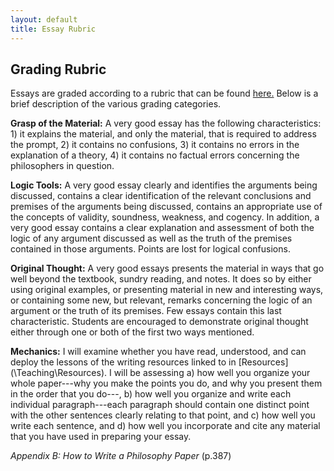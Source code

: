 ```yaml
---
layout: default
title: Essay Rubric
---
```



## Grading Rubric

Essays are graded according to a rubric that can be found [here.](rubric.pdf) Below is a brief description of the various grading categories.



**Grasp of the Material:** A very good essay has the following characteristics: 1) it explains the material, and only the material, that is required to address the prompt, 2) it contains no confusions, 3) it contains no errors in the explanation of a theory, 4) it contains no factual errors concerning the philosophers in question.  


**Logic Tools:** A very good essay clearly and identifies the arguments being discussed, contains a clear identification of the relevant conclusions and premises of the arguments being discussed, contains an appropriate use of the concepts of validity, soundness, weakness, and cogency. In addition, a very good essay contains a clear explanation and assessment of both the logic of any argument discussed as well as the truth of the premises contained in those arguments. Points are lost for logical confusions. 
 
**Original Thought:** A very good essays presents the material in ways that go well beyond the textbook, sundry reading, and notes. It does so by either using original examples, or presenting material in new and interesting ways, or containing some new, but relevant, remarks concerning the logic of an argument or the truth of its premises. Few essays contain this last characteristic. Students are encouraged to demonstrate original thought either through one or both of the first two ways mentioned.  

**Mechanics:**  I will examine whether you have read, understood, and can deploy the lessons of the writing resources linked to in [Resources](\Teaching\Resources\). I will be assessing a) how well you organize your whole paper---why you make the points you do, and why you present them in the order that you do---, b) how well you organize and write each individual paragraph---each paragraph should contain one distinct point with the other sentences clearly relating to that point, and c) how well you write each sentence, and d) how well you incorporate and cite any material that you have used in preparing your essay.	

*Appendix B: How to Write a Philosophy Paper* (p.387)



